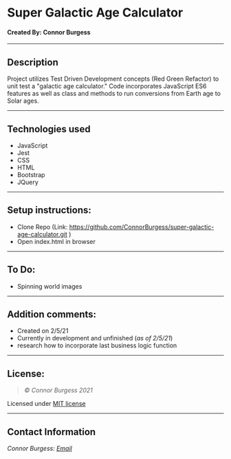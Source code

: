 # Super Galactic Age Calculator
#### Created By: Connor Burgess 

* * *

## Description  
Project utilizes Test Driven Development concepts (Red Green Refactor) to unit test a "galactic age calculator." Code incorporates JavaScript ES6 features as well as class and methods to run conversions from Earth age to Solar ages.

* * *

## Technologies used
* JavaScript
* Jest
* CSS
* HTML
* Bootstrap
* JQuery

* * *

## Setup instructions:  
* Clone Repo (Link: https://github.com/ConnorBurgess/super-galactic-age-calculator.git )
* Open index.html in browser

* * *

## To Do:
* Spinning world images

* * *

## Addition comments:
* Created on 2/5/21  
* Currently in development and unfinished (*as of 2/5/21*)
* research how to incorporate last business logic function
* * *

## License:
> *&copy; Connor Burgess 2021*

Licensed under [MIT license](https://mit-license.org/)

* * *

## Contact Information
_Connor Burgess: [Email](connorburgesscodes@gmail.com)_